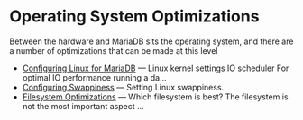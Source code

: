 # Operating System Optimizations

Between the hardware and MariaDB sits the operating system, and there are a number of optimizations that can be made at this level

- [Configuring Linux for MariaDB](/mariadb-administration/getting-installing-and-upgrading-mariadb/mariadb-performance-advanced-configurations/configuring-linux-for-mariadb/) — Linux kernel settings
IO scheduler
For optimal IO performance running a da...
- [Configuring Swappiness](/mariadb-administration/getting-installing-and-upgrading-mariadb/mariadb-performance-advanced-configurations/configuring-swappiness/) — Setting Linux swappiness.
- [Filesystem Optimizations](/replication/optimization-and-tuning/operating-system-optimizations/filesystem-optimizations/) — Which filesystem is best?
The filesystem is not the most important aspect ...